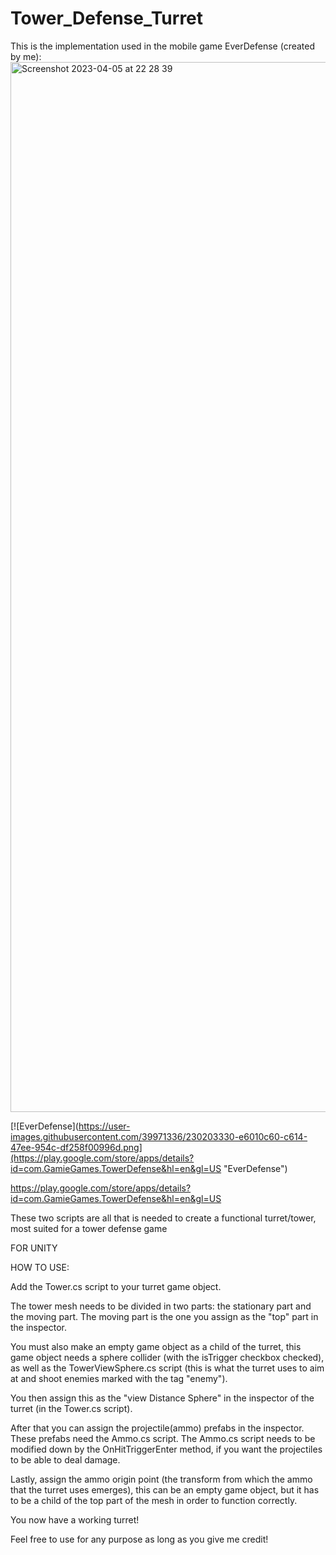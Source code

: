 # Tower_Defense_Turret

This is the implementation used in the mobile game EverDefense (created by me):
<img width="1680" alt="Screenshot 2023-04-05 at 22 28 39" src="">


[![EverDefense](https://user-images.githubusercontent.com/39971336/230203330-e6010c60-c614-47ee-954c-df258f00996d.png](https://play.google.com/store/apps/details?id=com.GamieGames.TowerDefense&hl=en&gl=US "EverDefense")


https://play.google.com/store/apps/details?id=com.GamieGames.TowerDefense&hl=en&gl=US

These two scripts are all that is needed to create a functional turret/tower, most suited for a tower defense game

FOR UNITY

HOW TO USE:

Add the Tower.cs script to your turret game object.

The tower mesh needs to be divided in two parts: the stationary part and the moving part.
The moving part is the one you assign as the "top" part in the inspector.

You must also make an empty game object as a child of the turret, this game object needs a sphere collider (with the isTrigger checkbox checked), as well as the TowerViewSphere.cs script (this is what the turret uses to aim at and shoot enemies marked with the tag "enemy"). 

You then assign this as the "view Distance Sphere" in the inspector of the turret (in the Tower.cs script). 

After that you can assign the projectile(ammo) prefabs in the inspector. These prefabs need the Ammo.cs script. The Ammo.cs script needs to be modified down by the OnHitTriggerEnter method, if you want the projectiles to be able to deal damage.

Lastly, assign the ammo origin point (the transform from which the ammo that the turret uses emerges), this can be an empty game object, but it has to be a child of the top part of the mesh in order to function correctly.

You now have a working turret!

Feel free to use for any purpose as long as you give me credit!
